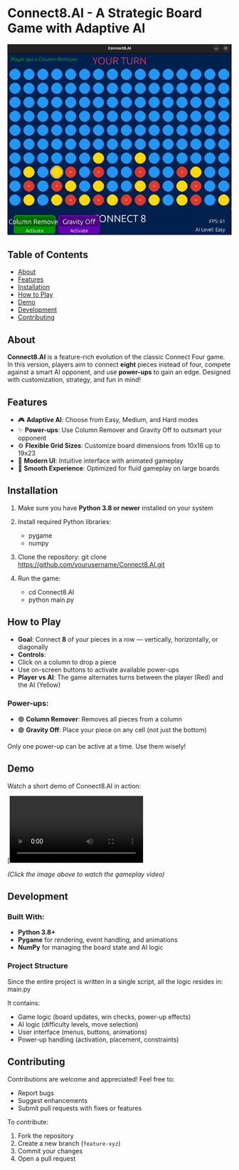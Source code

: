 # Connect8.AI - A Strategic Board Game with Adaptive AI

![Connect8.AI](screenshots/connect8.AI.png) 

## Table of Contents
- [About](#about)
- [Features](#features)
- [Installation](#installation)
- [How to Play](#how-to-play)
- [Demo](#demo)
- [Development](#development)
- [Contributing](#contributing)

## About
**Connect8.AI** is a feature-rich evolution of the classic Connect Four game. In this version, players aim to connect **eight** pieces instead of four, compete against a smart AI opponent, and use **power-ups** to gain an edge. Designed with customization, strategy, and fun in mind!

## Features
- 🎮 **Adaptive AI**: Choose from Easy, Medium, and Hard modes
- ✨ **Power-ups**: Use Column Remover and Gravity Off to outsmart your opponent
- ⚙️ **Flexible Grid Sizes**: Customize board dimensions from 10x16 up to 19x23
- 🎨 **Modern UI**: Intuitive interface with animated gameplay
- 🚀 **Smooth Experience**: Optimized for fluid gameplay on large boards

## Installation
1. Make sure you have **Python 3.8 or newer** installed on your system
2. Install required Python libraries:
   - pygame
   - numpy

3. Clone the repository: git clone https://github.com/yourusername/Connect8.AI.git
4. Run the game:
   - cd Connect8.AI
   - python main.py
  
## How to Play
- **Goal**: Connect **8** of your pieces in a row — vertically, horizontally, or diagonally
- **Controls**:
- Click on a column to drop a piece
- Use on-screen buttons to activate available power-ups
- **Player vs AI**: The game alternates turns between the player (Red) and the AI (Yellow)

### Power-ups:
- 🟢 **Column Remover**: Removes all pieces from a column
- 🟣 **Gravity Off**: Place your piece on any cell (not just the bottom)

Only one power-up can be active at a time. Use them wisely!

## Demo
Watch a short demo of Connect8.AI in action:

[![Connect8.AI Demo Video](demo_vide/demo_video.mp4)

*(Click the image above to watch the gameplay video)*

## Development

### Built With:
- **Python 3.8+**
- **Pygame** for rendering, event handling, and animations
- **NumPy** for managing the board state and AI logic

### Project Structure
Since the entire project is written in a single script, all the logic resides in: main.py

It contains:
- Game logic (board updates, win checks, power-up effects)
- AI logic (difficulty levels, move selection)
- User interface (menus, buttons, animations)
- Power-up handling (activation, placement, constraints)

## Contributing
Contributions are welcome and appreciated! Feel free to:
- Report bugs
- Suggest enhancements
- Submit pull requests with fixes or features

To contribute:
1. Fork the repository
2. Create a new branch (`feature-xyz`)
3. Commit your changes
4. Open a pull request







